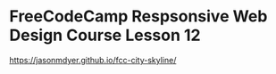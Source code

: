 # FreeCodeCamp Respsonsive Web Design Course Lesson 12
https://jasonmdyer.github.io/fcc-city-skyline/
